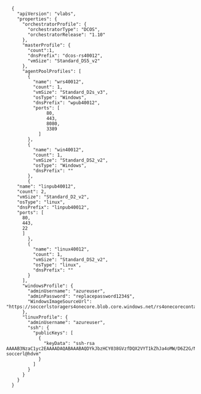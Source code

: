       {
        "apiVersion": "vlabs",
        "properties": {
          "orchestratorProfile": {
            "orchestratorType": "DCOS",
            "orchestratorRelease": "1.10"
          },
          "masterProfile": {
            "count":1,
            "dnsPrefix": "dcos-rs40012",
            "vmSize": "Standard_DS5_v2"
          },
          "agentPoolProfiles": [
            {
              "name": "wrs40012",
              "count": 1,
              "vmSize": "Standard_D2s_v3",
              "osType": "Windows",
              "dnsPrefix": "wpub40012",
              "ports": [
                   80,
                   443,
                   8080,
                   3389
                ]
            },
            {
              "name": "win40012",
              "count": 1,
              "vmSize": "Standard_DS2_v2",
              "osType": "Windows",
              "dnsPrefix": ""
            },
            {
        "name": "linpub40012",
        "count": 2,
        "vmSize": "Standard_D2_v2",
        "osType": "linux",
        "dnsPrefix": "linpub40012",
        "ports": [
          80,
          443,
          22
          ]
            },
            {
              "name": "linux40012",
              "count": 1,
              "vmSize": "Standard_DS2_v2",
              "osType": "linux",
              "dnsPrefix": ""
            }
          ],
          "windowsProfile": {
            "adminUsername": "azureuser",
            "adminPassword": "replacepassword1234$",
            "WindowsImageSourceUrl": "https://soccerlstoragers4onecore.blob.core.windows.net/rs4onecorecontainer/AzureRs4Onecore.vhd"
          },
          "linuxProfile": {
            "adminUsername": "azureuser",
            "ssh": {
              "publicKeys": [
                {
                  "keyData": "ssh-rsa AAAAB3NzaC1yc2EAAAADAQABAAABAQDYkJbzHCY038GVzfDQX2VYT1kZhJa4oMW/D6Z2G/NEoKeB3K/zUux95w7HtdYaq3RXNxk2dMtJv27QOUmOuPpdVWCKjwi03XvhRwHwuwlkJVRb4DLgoK7QPG+j04KtPSsgOj8Qd+ljXwHB2Zpz2kFifVF1D8mcEpRWZvxhpYSt6Ze2yqdxkffq3wddJuXskGsTSYTOcBzLwGcr4c9+kA3S8fnoAW0LRyXyOvB8v0YKqIJ8t3J/g4Lj3iCGIwOWraJ2EwnpOsAzhxgBRbiWflG/cHhxDlQsOYIbJcCfb7cSkow0Qcrff/gwzBtNCuANowDeGjyL/fzu9NrSQZZzgEdf soccerl@hdvm"
                }
              ]
            }
          }
        }
      }
